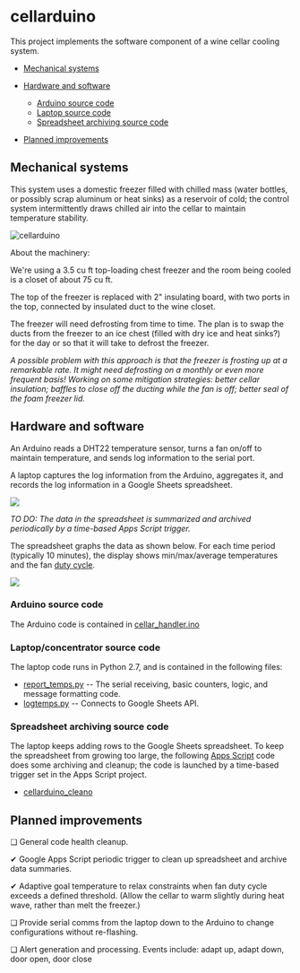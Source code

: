 # cellarduino

This project implements the software component of a wine cellar cooling system.

* [Mechanical systems](#user-content-mechanical-systems)

* [Hardware and software](#user-content-hardware-and-software)
    * [Arduino source code](#user-content-arduino-source-code)
    * [Laptop source code](#user-content-laptop-source-code)
    * [Spreadsheet archiving source code](#user-content-spreadsheet-archiving-source-code)
* [Planned improvements](#user-content-planned-improvements)

## Mechanical systems

This system uses a domestic freezer filled with chilled mass (water bottles, or
possibly scrap aluminum or heat sinks) as a reservoir of cold; the
control system intermittently draws chilled air into the cellar to maintain
temperature stability.

![cellarduino](https://user-images.githubusercontent.com/5116094/30630801-ee0aa56c-9d96-11e7-9ad0-f2e42f6eff60.jpg)

About the machinery:

We're using a 3.5 cu ft top-loading chest freezer and the room being
cooled is a closet of about 75 cu ft.

The top of the freezer is replaced with 2" insulating board, with two
ports in the top, connected by insulated duct to the wine closet.

The freezer will need defrosting from time to time. The plan is to swap the ducts from
the freezer to an ice chest (filled with dry ice and heat sinks?) for the day or so that
it will take to defrost the freezer.

*A possible problem with this approach is that the freezer is frosting up at a remarkable rate.
It might need defrosting on a monthly or even more frequent basis! Working on some mitigation
strategies: better cellar insulation; baffles to close off the ducting while the fan is off;
better seal of the foam freezer lid.*

## Hardware and software

An Arduino reads a DHT22 temperature sensor, turns a fan on/off to maintain
temperature, and sends log information to the serial port.

A laptop captures the log information from the Arduino, aggregates it, and
records the log information in a Google Sheets spreadsheet.

![](https://user-images.githubusercontent.com/5116094/30629921-21f33078-9d93-11e7-8fad-adea6ea4f3e6.png)

*TO DO: The data in the spreadsheet is summarized and archived periodically
by a time-based Apps Script trigger.*

The spreadsheet graphs the data as shown below. For each time period (typically 10 minutes), the display
shows min/max/average temperatures and the fan [duty cycle](https://en.wikipedia.org/wiki/Duty_cycle).

![](https://user-images.githubusercontent.com/5116094/30633128-6a16dee8-9d9f-11e7-8dac-6e226ea0e690.png)

### Arduino source code

The Arduino code is contained in [cellar_handler.ino](https://github.com/awfuchs/cellarduino/blob/master/cellar_handler/cellar_handler.ino)

### Laptop/concentrator source code
The laptop code runs in Python 2.7, and is contained in the following files:

* [report_temps.py](https://github.com/awfuchs/cellarduino/blob/master/report_temps.py) -- The 
  serial receiving, basic counters, logic, and message formatting code.
* [logtemps.py](https://github.com/awfuchs/cellarduino/blob/master/logtemps.py) -- Connects to Google Sheets API.

### Spreadsheet archiving source code

The laptop keeps adding rows to the Google Sheets spreadsheet. To keep the spreadsheet from growing too large,
the following [Apps Script](https://developers.google.com/apps-script/) code does some archiving and cleanup; the code is launched by a time-based trigger
set in the Apps Script project.

* [cellarduino_cleano](https://github.com/awfuchs/cellarduino/blob/master/cellarduino_cleano.gs)

## Planned improvements

&#10063; General code health cleanup.

&#10004; Google Apps Script periodic trigger to clean up spreadsheet and archive data summaries.

&#10004; Adaptive goal temperature to relax constraints when fan duty cycle exceeds a defined threshold. 
(Allow the cellar to warm slightly during heat wave, rather than melt the freezer.)

&#10063; Provide serial comms from the laptop down to the Arduino to change configurations without re-flashing.

&#10063; Alert generation and processing. Events include: adapt up, adapt down, door open, door close
